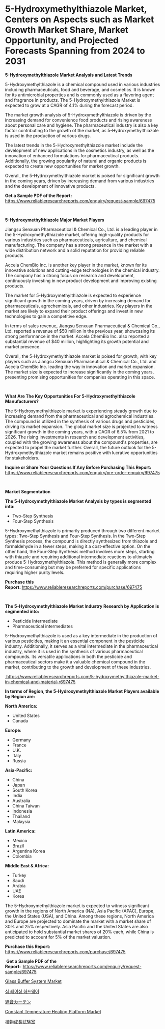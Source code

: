 <p><h1>5-Hydroxymethylthiazole Market, Centers on Aspects such as Market Growth Market Share, Market Opportunity, and Projected Forecasts Spanning from 2024 to 2031</h1></p><p><strong>5-Hydroxymethylthiazole Market Analysis and Latest Trends</strong></p>
<p><p>5-Hydroxymethylthiazole is a chemical compound used in various industries including pharmaceuticals, food and beverage, and cosmetics. It is known for its antimicrobial properties and is commonly used as a flavoring agent and fragrance in products. The 5-Hydroxymethylthiazole Market is expected to grow at a CAGR of 4.1% during the forecast period.</p><p>The market growth analysis of 5-Hydroxymethylthiazole is driven by the increasing demand for convenience food products and rising awareness about personal care and hygiene. The pharmaceutical industry is also a key factor contributing to the growth of the market, as 5-Hydroxymethylthiazole is used in the production of various drugs.</p><p>The latest trends in the 5-Hydroxymethylthiazole market include the development of new applications in the cosmetics industry, as well as the innovation of enhanced formulations for pharmaceutical products. Additionally, the growing popularity of natural and organic products is expected to create new opportunities for market growth.</p><p>Overall, the 5-Hydroxymethylthiazole market is poised for significant growth in the coming years, driven by increasing demand from various industries and the development of innovative products.</p></p>
<p><strong>Get a Sample PDF of the Report:&nbsp;</strong> <a href="https://www.reliableresearchreports.com/enquiry/request-sample/697475">https://www.reliableresearchreports.com/enquiry/request-sample/697475</a></p>
<p>&nbsp;</p>
<p><strong>5-Hydroxymethylthiazole Major Market Players</strong></p>
<p><p>Jiangsu Senxuan Pharmaceutical & Chemical Co., Ltd. is a leading player in the 5-Hydroxymethylthiazole market, offering high-quality products for various industries such as pharmaceuticals, agriculture, and chemical manufacturing. The company has a strong presence in the market with a wide distribution network and a solid reputation for providing reliable products.</p><p>Accela ChemBio Inc. is another key player in the market, known for its innovative solutions and cutting-edge technologies in the chemical industry. The company has a strong focus on research and development, continuously investing in new product development and improving existing products.</p><p>The market for 5-Hydroxymethylthiazole is expected to experience significant growth in the coming years, driven by increasing demand for pharmaceuticals, agrochemicals, and other industries. Key players in the market are likely to expand their product offerings and invest in new technologies to gain a competitive edge.</p><p>In terms of sales revenue, Jiangsu Senxuan Pharmaceutical & Chemical Co., Ltd. reported a revenue of $50 million in the previous year, showcasing its strong performance in the market. Accela ChemBio Inc. also reported a substantial revenue of $40 million, highlighting its growth potential and market presence.</p><p>Overall, the 5-Hydroxymethylthiazole market is poised for growth, with key players such as Jiangsu Senxuan Pharmaceutical & Chemical Co., Ltd. and Accela ChemBio Inc. leading the way in innovation and market expansion. The market size is expected to increase significantly in the coming years, presenting promising opportunities for companies operating in this space.</p></p>
<p>&nbsp;</p>
<p><strong>What Are The Key Opportunities For 5-Hydroxymethylthiazole Manufacturers?</strong></p>
<p><p>The 5-Hydroxymethylthiazole market is experiencing steady growth due to increasing demand from the pharmaceutical and agrochemical industries. The compound is utilized in the synthesis of various drugs and pesticides, driving its market expansion. The global market size is projected to witness significant growth in the coming years, with a CAGR of 6.5% from 2021 to 2026. The rising investments in research and development activities, coupled with the growing awareness about the compound's properties, are expected to propel the market further. Overall, the future outlook for the 5-Hydroxymethylthiazole market remains positive with lucrative opportunities for stakeholders.</p></p>
<p><strong>Inquire or Share Your Questions If Any Before Purchasing This Report:</strong> <a href="https://www.reliableresearchreports.com/enquiry/pre-order-enquiry/697475">https://www.reliableresearchreports.com/enquiry/pre-order-enquiry/697475</a></p>
<p>&nbsp;</p>
<p><strong>Market Segmentation</strong></p>
<p><strong>The 5-Hydroxymethylthiazole Market Analysis by types is segmented into:</strong></p>
<p><ul><li>Two-Step Synthesis</li><li>Four-Step Synthesis</li></ul></p>
<p><p>5-Hydroxymethylthiazole is primarily produced through two different market types: Two-Step Synthesis and Four-Step Synthesis. In the Two-Step Synthesis process, the compound is directly synthesized from thiazole and formaldehyde in a fewer steps, making it a cost-effective option. On the other hand, the Four-Step Synthesis method involves more steps, starting with thiazole and requiring additional intermediate reactions to ultimately produce 5-Hydroxymethylthiazole. This method is generally more complex and time-consuming but may be preferred for specific applications requiring higher purity levels.</p></p>
<p><strong>Purchase this Report:&nbsp;</strong><a href="https://www.reliableresearchreports.com/purchase/697475">https://www.reliableresearchreports.com/purchase/697475</a></p>
<p>&nbsp;</p>
<p><strong>The 5-Hydroxymethylthiazole Market Industry Research by Application is segmented into:</strong></p>
<p><ul><li>Pesticide Intermediate</li><li>Pharmaceutical intermediates</li></ul></p>
<p><p>5-Hydroxymethylthiazole is used as a key intermediate in the production of various pesticides, making it an essential component in the pesticide industry. Additionally, it serves as a vital intermediate in the pharmaceutical industry, where it is used in the synthesis of various pharmaceutical compounds. Its versatile applications in both the pesticide and pharmaceutical sectors make it a valuable chemical compound in the market, contributing to the growth and development of these industries.</p></p>
<p><a href="https://www.reliableresearchreports.com/5-hydroxymethylthiazole-market-in-chemical-and-material-r697475">&nbsp;https://www.reliableresearchreports.com/5-hydroxymethylthiazole-market-in-chemical-and-material-r697475</a></p>
<p><strong>In terms of Region, the 5-Hydroxymethylthiazole Market Players available by Region are:</strong></p>
<p>
    <p> <strong> North America: </strong>
        <ul>
            <li>United States</li>
            <li>Canada</li>
        </ul>
        </p> 
    <p> <strong> Europe: </strong>
        <ul>
            <li>Germany</li>
            <li>France</li>
            <li>U.K.</li>
            <li>Italy</li>
            <li>Russia</li>
        </ul>
        </p> 
    <p> <strong> Asia-Pacific: </strong>
        <ul>
            <li>China</li>
            <li>Japan</li>
            <li>South Korea</li>
            <li>India</li>
            <li>Australia</li>
            <li>China Taiwan</li>
            <li>Indonesia</li>
            <li>Thailand</li>
            <li>Malaysia</li>
        </ul>
        </p> 
    <p> <strong> Latin America: </strong>
        <ul>
            <li>Mexico</li>
            <li>Brazil</li>
            <li>Argentina Korea</li>
            <li>Colombia</li>
        </ul>
        </p> 
    <p> <strong> Middle East & Africa: </strong>
        <ul>
            <li>Turkey</li>
            <li>Saudi</li>
            <li>Arabia</li>
            <li>UAE</li>
            <li>Korea</li>
        </ul>
    </p>
    </p>
<p><p>The 5-Hydroxymethylthiazole market is expected to witness significant growth in the regions of North America (NA), Asia Pacific (APAC), Europe, the United States (USA), and China. Among these regions, North America and Europe are projected to dominate the market with a market share of 30% and 25% respectively. Asia Pacific and the United States are also anticipated to hold substantial market shares of 20% each, while China is predicted to account for 5% of the market valuation.</p></p>
<p><strong>Purchase this Report: </strong><a href="https://www.reliableresearchreports.com/purchase/697475">https://www.reliableresearchreports.com/purchase/697475</a></p>
<p>&nbsp;<strong>Get a Sample PDF of the Report:&nbsp;&nbsp;</strong><a href="https://www.reliableresearchreports.com/enquiry/request-sample/697475">https://www.reliableresearchreports.com/enquiry/request-sample/697475</a></p>
<p><strong></strong></p>
<p><p><a href="https://github.com/LiamDavis60/Market-Research-Report-List-1/blob/main/glass-buffer-system-market.md">Glass Buffer System Market</a></p><p><a href="https://medium.com/@stuartstehr2022/%EC%8B%9C%EB%AE%AC%EB%A0%88%EC%9D%B4%EC%85%98-%EB%A0%88%EC%9D%B4%EC%8B%B1-%ED%95%98%EB%93%9C%EC%9B%A8%EC%96%B4-%EC%8B%9C%EC%9E%A5-%EC%A0%90%EC%9C%A0%EC%9C%A8-%EB%B3%80%ED%99%94-%EB%B0%8F-%EC%8B%9C%EC%9E%A5-%EC%84%B1%EC%9E%A5-%ED%8A%B8%EB%A0%8C%EB%93%9C-2024-2031-2038bc203afc">심 레이싱 하드웨어</a></p><p><a href="https://github.com/charm854/Market-Research-Report-List-1/blob/main/866603097104.md">遮音カーテン</a></p><p><a href="https://github.com/GageWest1962/Market-Research-Report-List-1/blob/main/constant-temperature-heating-platform-market.md">Constant Temperature Heating Platform Market</a></p><p><a href="https://github.com/MacyOrn/Market-Research-Report-List-1/blob/main/163316097105.md">植物成長試験室</a></p></p>